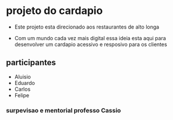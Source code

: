 # projeto do cardapio


* Este projeto esta direcionado aos restaurantes de alto longa 

* Com um mundo cada vez mais digital essa ideia esta aqui para desenvolver um cardapio acessivo e resposivo para os clientes 

## participantes 
* Aluisio
* Eduardo
* Carlos
* Felipe


### surpevisao e mentorial professo Cassio
